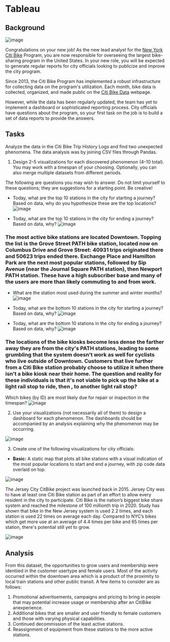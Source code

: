 # Tableau

## Background

![image](https://user-images.githubusercontent.com/99145651/182004040-ed8c2ad0-57f1-41d7-a51c-78d503eac635.png)

Congratulations on your new job! As the new lead analyst for the [New York Citi Bike](https://en.wikipedia.org/wiki/Citi_Bike) Program, you are now responsible for overseeing the largest bike-sharing program in the United States. In your new role, you will be expected to generate regular reports for city officials looking to publicize and improve the city program.

Since 2013, the Citi Bike Program has implemented a robust infrastructure for collecting data on the program's utilization. Each month, bike data is collected, organized, and made public on the [Citi Bike Data](https://www.citibikenyc.com/system-data) webpage.

However, while the data has been regularly updated, the team has yet to implement a dashboard or sophisticated reporting process. City officials have questions about the program, so your first task on the job is to build a set of data reports to provide the answers.

## Tasks

Analyze the data in the Citi Bike Trip History Logs and find two unexpected phenomena. The data analysis was by joining CSV files through Pandas.

1. Design 2–5 visualizations for each discovered phenomenon (4–10 total). You may work with a timespan of your choosing. Optionally, you can also merge multiple datasets from different periods.

The following are questions you may wish to answer. Do not limit yourself to these questions; they are suggestions for a starting point. Be creative!

* Today, what are the top 10 stations in the city for starting a journey? Based on data, why do you hypothesize these are the top locations?
![image](https://user-images.githubusercontent.com/99145651/181997293-fe2af308-13ac-48f9-948f-685e9af464e9.png)

* Today, what are the top 10 stations in the city for ending a journey? Based on data, why?
![image](https://user-images.githubusercontent.com/99145651/181997508-5ddb5f87-21a4-4e8b-81bd-f0a2af586d6f.png)

### The most active bike stations are located Downtown. Topping the list is the Grove Street PATH bike station, located now on Columbus Drive and Grove Street: 40931 trips originated there and 50623 trips ended there. Exchange Place and Hamilton Park are the next most popular stations, followed by Sip Avenue (near the Journal Square PATH station), then Newport PATH station. These have a high subscriber base and many of the users are more than likely commuting to and from work.


* What are the station most used during the summer and winter months?
![image](https://user-images.githubusercontent.com/99145651/181996635-4ae5fc04-c8ce-4578-8e62-a155b47c7902.png)

* Today, what are the bottom 10 stations in the city for starting a journey? Based on data, why?
![image](https://user-images.githubusercontent.com/99145651/181999033-630ea85b-c24e-47f1-9e8f-a934fb96dc9c.png)

* Today, what are the bottom 10 stations in the city for ending a journey? Based on data, why?
![image](https://user-images.githubusercontent.com/99145651/182001655-671072b7-d0b4-4906-aea3-5082eaea092c.png)

### The locations of the bike kiosks become less dense the farther away they are from the city's PATH stations, leading to some grumbling that the system doesn't work as well for cyclists who live outside of Downtown. Customers that live further from a Citi Bike station probably choose to utilize it when there isn't a bike kiosk near their home. The question and reality for these individuals is that it's not viable to pick up the bike at a light rail stop to ride, then , to another light rail stop? 

Which bikes (by ID) are most likely due for repair or inspection in the timespan?
![image](https://user-images.githubusercontent.com/99145651/181996672-3d6640b2-c5d7-4a95-b652-05c714e0ec8a.png)

2. Use your visualizations (not necessarily all of them) to design a dashboard for each phenomenon. The dashboards should be accompanied by an analysis explaining why the phenomenon may be occurring. 
 
![image](https://user-images.githubusercontent.com/99145651/182002687-b03f0d8d-74d6-4555-954d-4d5beddc14b5.png)

3. Create one of the following visualizations for city officials:

* **Basic:** A static map that plots all bike stations with a visual indication of the most popular locations to start and end a journey, with zip code data overlaid on top.

![image](https://user-images.githubusercontent.com/99145651/181996714-7af3cf5b-7732-4029-b73f-127f1e093d7f.png)

The Jersey City CitBike project was launched back in 2015. Jersey City was to have at least one Citi Bike station as part of an effort to allow every resident in the city to participate. Citi Bike is the nation’s biggest bike share system and reached the milestone of 100 millionth trip in 2020. Study has shown that bike in the New Jersey system is used 2.2 times, and each station is used 22 times on average each day. Compared to NYC’s bikes which get more use at an average of 4.4 times per bike and 65 times per station, there's potential still yet to grow.
 
![image](https://user-images.githubusercontent.com/99145651/182003105-034483f2-28a5-4286-ad43-4ec194c1f65e.png)
 
 
 
## Analysis

From this dataset, the opportunities to grow users and membership were identiied in the customer usertype and female users. Most of the activity occurred within the downtown area which is a product of the proximity to local train stations and other public transit. A few items to consider are as follows:

1. Promotional advertisements, campaigns and pricing to bring in people that may potential increase usage or membership after an CitiBike anexperience. 
2. Additional bikes that are smaller and user friendly to female customers and those with varying physical capabilities.
3. Continued decommission of the least active stations. 
4. Reassignment of equipment from these stations to the more active stations.




